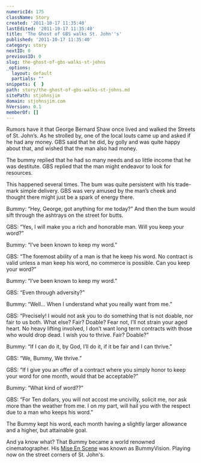 ```yaml
---
numericId: 175
className: Story
created: '2011-10-17 11:35:40'
lastEdited: '2011-10-17 11:35:40'
title: 'The Ghost of GBS walks St. John''s'
published: '2011-10-17 11:35:40'
category: story
nextID: 0
previousID: 0
slug: the-ghost-of-gbs-walks-st-johns
_options:
  layout: default
  partials: ""
snippets: {  }
path: story/the-ghost-of-gbs-walks-st-johns.md
sitePath: stjohnsjim
domain: stjohnsjim.com
hVersion: 0.1
memberOf: []
---
```

Rumors have it that George Bernard Shaw once lived and walked the Streets of St. John’s. As he strolled by, one of the local louts came up and asked if he had any money. GBS said that he did, by golly and was quite happy about that, and wished that the man also had money.

The bummy replied that he had so many needs and so little income that he was destitute. GBS replied that the man might endeavor to look for resources.

This happened several times. The bum was quite persistent with his trade-mark simple delivery. GBS was very amused by the man’s cheek and thought there might just be a spark of energy there.

Bummy: “Hey, George, got anything for me today?” And then the bum would sift through the ashtrays on the street for butts.

GBS: “Yes, I will make you a rich and honorable man. Will you keep your word?”

Bummy: “I’ve been known to keep my word.”

GBS: “The foremost ability of a man is that he keep his word. No contract is valid unless a man keep his word, no commerce is possible. Can you keep your word?”

Bummy: “I’ve been known to keep my word.”

GBS: “Even through adversity?”

Bummy: “Well… When I understand what you really want from me.”

GBS: “Precisely! I would not ask you to do something that is not doable, nor fair to us both. What else? Fair? Doable? Fear not, I’ll not strain your aged heart. No heavy lifting involved, I don’t want long term contracts with those who would drop dead. I wish you to thrive. Fair? Doable?”

Bummy: “If I can do it, by God, I’ll do it, if it be fair and I can thrive.”

GBS: “We, Bummy, We thrive.”

GBS: “If I give you an offer of a contract where you simply honor to keep your word for one month, would that be acceptable?”

Bummy: “What kind of word??”

GBS: “For Ten dollars, you will not accost me uncivilly, solicit me, nor ask more than the weather from me. I on my part, will hail you with the respect due to a man who keeps his word.”

The Bummy kept his word, each month having a slightly larger allowance and a higher, but attainable goal.

And ya know what? That Bummy became a world renowned cinematographer. His [Mise En Scene][0] was known as BummyVision. Playing now on the street corners of St. John's.

[0]: http://userpages.umbc.edu/~landon/Local_Information_Files/Mise-en-Scene.htm